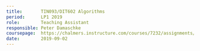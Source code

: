 ```yaml
---
title:       TIN093/DIT602 Algorithms
period:      LP1 2019
role:        Teaching Assistant
responsible: Peter Damaschke 
coursepage:  https://chalmers.instructure.com/courses/7232/assignments/syllabus
date:        2019-09-02
---
```

